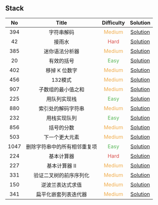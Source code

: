 ## Stack

|  No   |            Title             |            Difficulty             |                                 Solution                                 |
| :---: | :--------------------------: | :-------------------------------: | :----------------------------------------------------------------------: |
|  394  |          字符串解码          | <font color=#F0AD4E>Medium</font> |                 [Solution](decode_string/Solution.java)                  |
|  42   |            接雨水            |  <font color=#D9534F>Hard</font>  |              [Solution](trapping_rain_water/Solution.java)               |
|  385  |        迷你语法分析器        | <font color=#F0AD4E>Medium</font> |                  [Solution](mini_parser/Solution.java)                   |
|  20   |          有效的括号          |  <font color=#5CB85C>Easy</font>  |               [Solution](valid_parentheses/Solution.java)                |
|  402  |        移掉 K 位数字         | <font color=#F0AD4E>Medium</font> |                [Solution](remove_k_digits/Solution.java)                 |
|  456  |           132模式            | <font color=#F0AD4E>Medium</font> |                  [Solution](_132_pattern/Solution.java)                  |
|  907  |      子数组的最小值之和      | <font color=#F0AD4E>Medium</font> |            [Solution](sum_of_subarray_minimums/Solution.java)            |
|  225  |         用队列实现栈         |  <font color=#5CB85C>Easy</font>  |          [Solution](implement_stack_using_queues/MyStack.java)           |
|  880  |      索引处的解码字符串      | <font color=#F0AD4E>Medium</font> |            [Solution](decoded_string_at_index/Solution.java)             |
|  232  |         用栈实现队列         |  <font color=#5CB85C>Easy</font>  |          [Solution](implement_queue_using_stacks/MyQueue.java)           |
|  856  |          括号的分数          | <font color=#F0AD4E>Medium</font> |              [Solution](score_of_parentheses/Solution.java)              |
|  503  |        下一个更大元素        | <font color=#F0AD4E>Medium</font> |             [Solution](next_greater_elementII/Solution.java)             |
| 1047  | 删除字符串中的所有相邻重复项 |  <font color=#5CB85C>Easy</font>  |    [Solution](remove_all_adjacent_duplicates_in_string/Solution.java)    |
|  224  |          基本计算器          |  <font color=#D9534F>Hard</font>  |                [Solution](basic_calculator/Solution.java)                |
|  227  |        基本计算器 II         | <font color=#F0AD4E>Medium</font> |              [Solution](basic_calculator_II/Solution.java)               |
|  331  |    验证二叉树的前序序列化    | <font color=#F0AD4E>Medium</font> | [Solution](verify_preorder_serialization_of_a_binary_tree/Solution.java) |
|  150  |       逆波兰表达式求值       | <font color=#F0AD4E>Medium</font> |        [Solution](evaluate_reverse_polish_notation/Solution.java)        |
|  341  |     扁平化嵌套列表迭代器     | <font color=#F0AD4E>Medium</font> |       [Solution](flatten_nested_list_iterator/NestedIterator.java)       |
